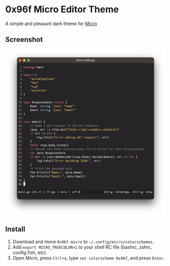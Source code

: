 # 0x96f Micro Editor Theme

A simple and pleasant dark theme for [Micro](https://micro-editor.github.io/)

## Screenshot

![Screenshot](screenshot.png)

## Install

1. Download and move `0x96f.micro` to `~/.config/micro/colorschemes`.
2. Add `export MICRO_TRUECOLOR=1` to your shell RC file (bashrc, zshrc, config.fish, etc).
3. Open Micro, press `Ctrl+e`, type `set colorscheme 0x96f`, and press `Enter`.
